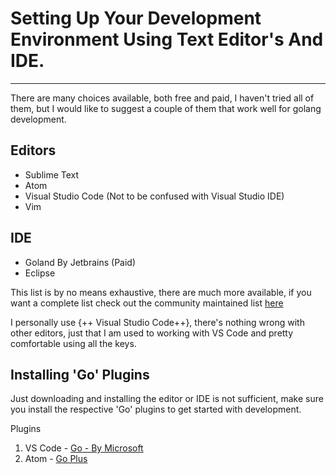 # Setting Up Your Development Environment Using Text Editor's And IDE.

<hr>

There are many choices available, both free and paid, I haven't tried all of them, but I would like to suggest a couple of them that work well for golang development.

## Editors

- Sublime Text
- Atom
- Visual Studio Code (Not to be confused with Visual Studio IDE)
- Vim

## IDE

- Goland By Jetbrains (Paid)
- Eclipse

This list is by no means exhaustive, there are much more available, if you want a complete list check out the community maintained list [here](https://github.com/golang/go/wiki/IDEsAndTextEditorPlugins)

I personally use {++ Visual Studio Code++}, there's nothing wrong with other editors, just that I am used to working with VS Code and pretty comfortable using all the keys.

## Installing 'Go' Plugins

Just downloading and installing the editor or IDE is not sufficient, make sure you install the respective 'Go' plugins to get started with development.

Plugins

1. VS Code - [Go - By Microsoft](https://marketplace.visualstudio.com/items?itemName=ms-vscode.Go)
2. Atom - [Go Plus](https://github.com/joefitzgerald/go-plus)
